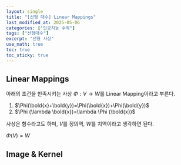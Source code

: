```yaml
---
layout: single
title: "[선형 대수] Linear Mappings"
last_modified_at: 2025-05-06
categories: ["인공지능 수학"]
tags: ["선형대수"]
excerpt: "선형 사상"
use_math: true
toc: true
toc_sticky: true
---
```


## Linear Mappings

아래의 조건을 만족시키는 사상 $\Phi : V → W$를 Linear Mapping이라고 부른다.

1. $\Phi(\bold{x}+\bold{y})=\Phi(\bold{x})+\Phi(\bold{y})$
2. $\Phi (\lambda \bold{x})=\lambda \Phi (\bold{x})$

사상은 함수라고도 하며,  $V$를 정의역, $W$를 치역이라고 생각하면 된다.

$\Phi(V)=W$

### 

## 

## Image & Kernel
